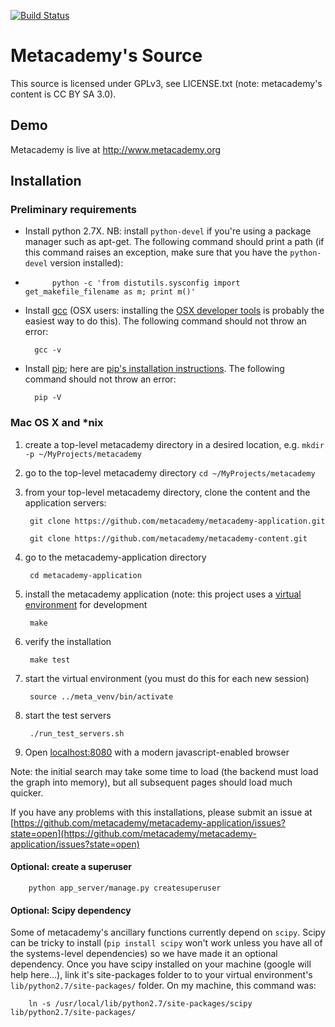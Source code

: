 [![Build Status](https://travis-ci.org/metacademy/metacademy-application.png)](https://travis-ci.org/metacademy/metacademy-application)

Metacademy's Source
==============

This source is licensed under GPLv3, see LICENSE.txt (note: metacademy's content is CC BY SA 3.0).

## Demo

Metacademy is live at http://www.metacademy.org


## Installation


### Preliminary requirements
* Install python 2.7X. NB: install `python-devel` if you're using a package manager such as apt-get. The following command should print a path (if this command raises an exception, make sure that you have the `python-devel` version installed):
*
            python -c 'from distutils.sysconfig import get_makefile_filename as m; print m()'

* Install [gcc](http://gcc.gnu.org) (OSX users: installing the [OSX developer tools](https://developer.apple.com/technologies/tools/) is probably the easiest way to do this). The following command should not throw an error:

        gcc -v

* Install [pip](http://www.pip-installer.org/en/latest/); here are [pip's installation instructions](http://www.pip-installer.org/en/latest/installing.html). The following command should not throw an error:

        pip -V

### Mac OS X and *nix

1. create a top-level metacademy directory in a desired location, e.g. `mkdir -p ~/MyProjects/metacademy`
1. go to the top-level metacademy directory `cd ~/MyProjects/metacademy`
1. from your top-level metacademy directory, clone the content and the application servers:

        git clone https://github.com/metacademy/metacademy-application.git

        git clone https://github.com/metacademy/metacademy-content.git

1. go to the metacademy-application directory

        cd metacademy-application

1. install the metacademy application (note: this project uses a [virtual environment](http://www.virtualenv.org/en/latest/) for development

        make

1. verify the installation

        make test

1. start the virtual environment (you must do this for each new session)

        source ../meta_venv/bin/activate

1. start the test servers

        ./run_test_servers.sh

1. Open [localhost:8080](http://localhost:8080) with a modern javascript-enabled browser

Note: the initial search may take some time to load (the backend must load the graph into memory), but all subsequent pages should load much quicker.

If you have any problems with this installations, please submit an issue at [https://github.com/metacademy/metacademy-application/issues?state=open](https://github.com/metacademy/metacademy-application/issues?state=open)

#### Optional: create a superuser

        python app_server/manage.py createsuperuser

#### Optional: Scipy dependency
Some of metacademy's ancillary functions currently depend on `scipy`. Scipy can be tricky to install (`pip install scipy` won't work unless you have all of the systems-level dependencies) so we have made it an optional dependency. Once you have scipy installed on your machine (google will help here...), link it's site-packages folder to to your virtual environment's `lib/python2.7/site-packages/` folder. On my machine, this command was:

        ln -s /usr/local/lib/python2.7/site-packages/scipy lib/python2.7/site-packages/
